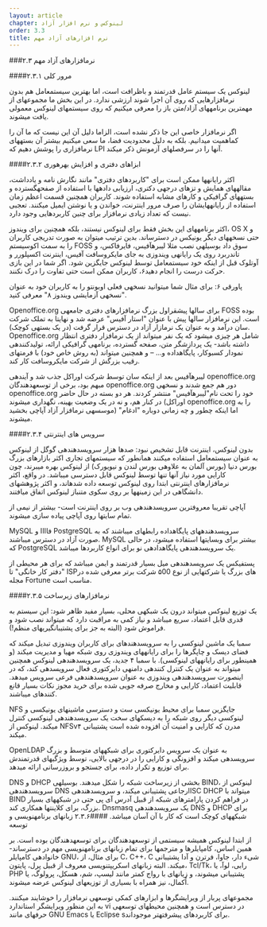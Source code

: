 ```yaml
---
layout: article
chapter: لینوکس و نرم افزار آزاد
order: 3.3
title: نرم افزارهای آزاد مهم
---
```



###۲.۳ نرم‏افزار‏های آزاد مهم

####۲.۳.۱ مرور کلی

لینوکس یک سیستم عامل قدرتمند و با‏ظرافت است، اما بهترین سیستم‏عامل هم بدون نرم‏افزار‏هایی که روی آن اجرا شوند ارزشی ندارد. در این بخش ما مجموعه‏ای از مهم‏ترین برنامه‏های آزاد/متن باز را معرفی می‏کنیم که روی سیستم‏های لینوکس معمولی یافت می‏شوند.

اگر نرم‏افزار خاصی این جا ذکر نشده است، الزاما دلیل آن این نیست که ما آن را کم‏اهمیت می‏دانیم. بلکه به دلیل محدودیت فضا، ما سعی می‏کنیم بیشتر آن بسته‏های نرم‏افزاری را پوشش دهیم که LPI آن‏ها را در سر‏فصل‏های آزمونش ذکر می‏کند.

####۲.۳.۲ ابزا‏های دفتری و افزایش بهره‏وری 

اکثر رایانه‏ها ممکن است برای "کاربرد‏های دفتری" مانند نگارش نامه و یادداشت، مقاله‏های همایش و تز‏های درجه‏ی دکتری، ارزیابی داده‏ها با استفاده از صفحه‏گسترده و بسته‏های گرافیکی و کار‏های مشابه استفاده شوند. کاربران همچنین قسمت اعظم زمان استفاده از رایانه‏هایشان را صرف مرور اینترنت، خواندن و یا نوشتن ایمیل می‏کنند. تعجبی نیست که تعداد زیادی نرم‏افزار برای چنین کاربرد‏هایی وجود دارد.

اکثر برنامه‏های این بخش فقط برای لینوکس نیستند، بلکه همچنین برای ویندوز، OS X و حتی نسخه‏های دیگر یونیکس در دسترس‏اند. بدین ترتیب می‏توان به صورت تدریجی کاربران را به سمت اکوسیستم FOSS سوق داد بوسیله‏ی نصب مثلا لیبره‏آفیس، فایرفاکس، و تاندربرد روی یک رایانه‏ی ویندوزی به جای مایکروسافت آفیس، اینترنت اکسپلورر و آوتلوک قبل از اینکه خود سیستم‏عامل توسط لینوکس جایگزین شود. اگر شما در این بازی حرکت درست را انجام دهید۶، کاربران ممکن است حتی تفاوت را درک نکنند.

پاورقی ۶: برای مثال شما می‏توانید نسخه‏ی فعلی اوبونتو را به کاربران خود به عنوان "نسخه‏ی آزمایشی ویندوز ۸" معرفی کنید.

Openoffice.org برای سال‏ها پیشقراول بزرگ نرم‏افزار‏های دفتری جامعه‏ی FOSS بوده است. این نرم‏افزار سال‏ها پیش با عنوان "استار آفیس" عرضه شد و نهایتا به تملک شرکت سان درآمد و به عنوان یک نرم‏ازار آزاد در دسترس قرار گرفت (در یک بسته‏ی کوچک). Openoffice.org شامل هر چیزی می‏شود که یک نفر می‏تواند از یک نرم‏افزار دفتری انتظار داشته باشد- یک پردازشگر متن، صفحه گسترده، برنامه‏ی گرافیکی ارائه، تولید‏کننده‏ی نمودار کسب‏و‏کار، پایگاه‏داده و... – و همچنین می‏تواند (به روش خاص خود) با فرمت‏های رقیب بزرگش از شرکت مایکروسافت کار کند.

لیبره‏آفیس  بعد از اینکه سان توسط شرکت اوراکل جذب شد و آینده‏ی openoffice.org مبهم بود، برخی از توسعه‏دهندگان openoffice.org دور هم جمع شدند و نسخه‏ی openoffice.org خود را تحت نام"لیبره‏آفیس" منتشر کردند. هر دو بسته در حال حاضر در کنار هم، و نه در یک وضعیت بهینه، نگه‏داری می‏شوند (اوراکل openoffice.org را به موسسه‏ی نرم‏افزار آزاد آپاچی بخشید) اما اینکه چطور و چه زمانی دوباره "ادغام" می‏شوند.


####۲.۳.۴ سرویس‏ های اینترنتی

بدون لینوکس، اینترنت قابل تشخیص نبود: صدها هزار سرویس‏دهنده‏ی گوگل از لینوکس به عنوان سیستم‏عامل استفاده می‏کنند همانطور که  سیستم‏های تجاری اکثر بازار‏های بزرگ بورس دنیا (بورس آلمان به علاوه‏ی بورس لندن و نیویورک) از لینوکس بهره می‏برند، چون کارایی مورد نیاز آن‏ها تنها توسط لینوکس قابل دسترسی می‏باشد. در واقع، اکثر نرم‏افزار‏های اینترنتی ابتدا روی لینوکس توسعه داده شده‏اند، و اکثر پژوهش‏های دانشگاهی در این زمینه‏ها بر روی سکوی متن‏باز لینوکس اتفاق می‏افتند.

آپاچی تقریبا معروف‏ترین سرویس‏دهنده‏ی وب بر روی اینترنت است- بیشتر از نیمی از تمام سایت‏ها روی آپاچی پیاده سازی می‏شوند.

MySQL فاااا و PostgreSQL سرویس‏دهنده‏های پایگاه‏داده رابطه‏ای می‏باشند که به صورت آزاد در دسترس می‏باشند. MySQL بیشتر برای وبسایت‏ها استفاده می‏شود، در حالی که PostgreSQL یک سرویس‏دهنده‏ی پایگاه‏داده‏ی نو برای انواع کاربردها می‏باشد.

پستفیکس یک سرویس‏دهنده‏ی میل بسیار قدرتمند و ایمن می‏باشد که برای هر محیطی از "دفتر کار خانگی" تا ISP‏های بزرگ یا شرکت‏هایی از نوع ۵00 شرکت برتر‏ معرفی شده در مجله Fortune مناسب است.

####۲.۳.۵ نرم‏افزار‏های زیرساخت


یک توزیع لینوکس می‏تواند درون یک شبکه‏ی محلی، بسیار مفید ظاهر شود: این سیستم به قدری قابل اعتماد، سریع می‏باشد و نیاز کمی به مراقبت دارد که می‏تواند نصب شود و فراموش شود (البته به جز برای پشتیبان‏گیری‏های منظم!).

سمبا یک ماشین لینوکسی را به سرویس‏دهنده‏ای برای کاربران ویندوزی تبدیل می‏کند که فضای دیسک و چاپگر‏ها را برای رایانه‏های ویندوزی روی شبکه مهیا و مدیریت می‏کند (و همینطور برای رایانه‏های لینوکسی). با سمبا ۴ جدید، یک سرویس‏دهنده‏ی لینوکس همچنین می‏تواند به عنوان یک کنترل کننده‏ی دامنه‏ی دایرکتوری فعال سرویس‏دهی کند، که در اینصورت سرویس‏دهنده‏ی ویندوزی به عنوان سرویس‏دهنده‏ی فرعی سرویس می‏دهد. قابلیت اعتماد، کارایی و مخارج صرفه جویی شده برای خرید مجوز نکات بسیار قانع کننده‏ای می‏باشند.

NFS جایگزین سمبا برای محیط یونیکسی ست و دسترسی ماشین‏ها‏ی یونیکسی و لینوکسی دیگر روی شبکه را به دیسک‏های سخت یک سرویس‏دهنده‏ی لینوکسی کنترل می‏کند. لینوکس از NFSv۴ مدرن که کارایی و امنیت آن افزوده شده است پشتیبانی می‏کند.

OpenLDAP به عنوان یک سرویس‏ دایرکتوری برای شبکه‏های متوسط و بزرگ سرویس‏دهی می‏کند و افزونگی و کارایی را در درجه‏ی بالایی، توسط ویژگی‏های قدرتمندش برای توزیع و تکرار داده، برای جستجو و بروزرسانی ارائه می‏دهد.

DNS و  DHCP بخشی از زیرساخت شبکه را شکل می‏دهند. بوسیله‏ی BIND، لینوکس از سرویس‏دهنده‏ی DNS ارجاعی پشتیبانی می‏کند، و سرویس‏دهنده‏یISC DHCP می‏تواند با BIND در فراهم کردن پارامتر‏های شبکه از قبیل آدرس آی پی حتی در شبکه‏های بسیار بزرگ، برای کلاینت‏ها همکاری کند. Dnsmasq یک سرویس‏دهنده‏ی DNS و DHCP برای شبکه‏های کوچک است که کار با آن آسان می‏باشد.
####۲.۳.۶ زبان‏های برنامه‏نویسی و توسعه

از ابتدا لینوکس همیشه سیستمی از توسعه‏دهندگان برای توسعه‏دهندگان بوده است. بر همین اساس، کامپایلر‏ها و مترجم‏ها برای تمام زبان‏های برنامه‏نویسی مهم در دسترس‏اند- خانواده‏ی کامپایلر GNU، برای مثال، از C، C++، C شیء دار، جاوا، فرترن و آدا پشتیبانی می‏کند. البته زبان‏های اسکریپت‏نویسی معروف از قبیل پرل، پایتون، Tcl/Tk، رابی، لوآ، یا PHP پشتیبانی می‏شوند، و زیان‏های با رواج کمتر مانند لیسپ، شم، هسکل، پرولوگ، یا اُکمال، نیز همراه با بسیاری از توزیع‏های لینوکس عرضه می‏شوند.

مجموعه‏ای پربار از ویرایشگر‏ها و ابزار‏های کمکی توسعه‏ی نرم‏افزار را خوشایند می‏کنند. به این منظور ویرایشگر‏ استاندارد vi در دسترس است و همچنین محیط‏های توسعه‏ی حرفه‏ای مانند GNU Emacs یا Eclipse sبرای کاربرد‏های پیشرفته‏تر موجود‏اند.

